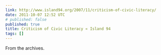 ```yaml
---
link: http://www.island94.org/2007/11/criticism-of-civic-literacy/
date: 2011-10-07 12:52 UTC
# published: false
published: true
title: Criticism of Civic Literacy « Island 94
tags: []
---
```


From the archives.
